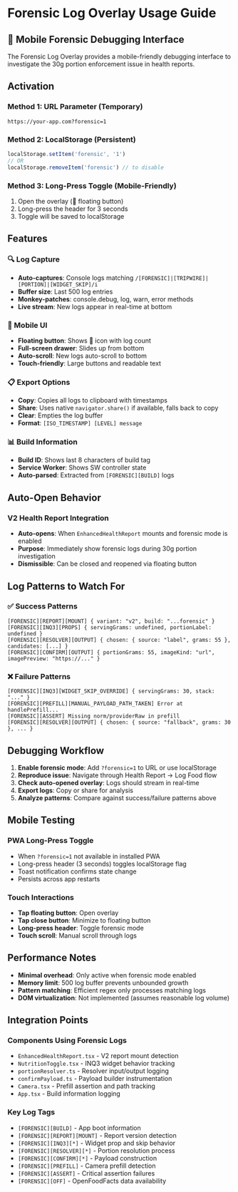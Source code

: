 # Forensic Log Overlay Usage Guide

## 🧪 Mobile Forensic Debugging Interface

The Forensic Log Overlay provides a mobile-friendly debugging interface to investigate the 30g portion enforcement issue in health reports.

## Activation

### Method 1: URL Parameter (Temporary)
```
https://your-app.com?forensic=1
```

### Method 2: LocalStorage (Persistent)
```javascript
localStorage.setItem('forensic', '1')
// OR
localStorage.removeItem('forensic') // to disable
```

### Method 3: Long-Press Toggle (Mobile-Friendly)
1. Open the overlay (🧪 floating button)
2. Long-press the header for 3 seconds
3. Toggle will be saved to localStorage

## Features

### 🔍 Log Capture
- **Auto-captures**: Console logs matching `/[FORENSIC]|[TRIPWIRE]|[PORTION]|[WIDGET_SKIP]/i`
- **Buffer size**: Last 500 log entries
- **Monkey-patches**: console.debug, log, warn, error methods
- **Live stream**: New logs appear in real-time at bottom

### 📱 Mobile UI
- **Floating button**: Shows 🧪 icon with log count
- **Full-screen drawer**: Slides up from bottom
- **Auto-scroll**: New logs auto-scroll to bottom
- **Touch-friendly**: Large buttons and readable text

### 📋 Export Options
- **Copy**: Copies all logs to clipboard with timestamps
- **Share**: Uses native `navigator.share()` if available, falls back to copy
- **Clear**: Empties the log buffer
- **Format**: `[ISO_TIMESTAMP] [LEVEL] message`

### 📊 Build Information
- **Build ID**: Shows last 8 characters of build tag
- **Service Worker**: Shows SW controller state
- **Auto-parsed**: Extracted from `[FORENSIC][BUILD]` logs

## Auto-Open Behavior

### V2 Health Report Integration
- **Auto-opens**: When `EnhancedHealthReport` mounts and forensic mode is enabled
- **Purpose**: Immediately show forensic logs during 30g portion investigation
- **Dismissible**: Can be closed and reopened via floating button

## Log Patterns to Watch For

### ✅ Success Patterns
```
[FORENSIC][REPORT][MOUNT] { variant: "v2", build: "...forensic" }
[FORENSIC][INQ3][PROPS] { servingGrams: undefined, portionLabel: undefined }
[FORENSIC][RESOLVER][OUTPUT] { chosen: { source: "label", grams: 55 }, candidates: [...] }
[FORENSIC][CONFIRM][OUTPUT] { portionGrams: 55, imageKind: "url", imagePreview: "https://..." }
```

### ❌ Failure Patterns
```
[FORENSIC][INQ3][WIDGET_SKIP_OVERRIDE] { servingGrams: 30, stack: "..." }
[FORENSIC][PREFILL][MANUAL_PAYLOAD_PATH_TAKEN] Error at handlePrefill...
[FORENSIC][ASSERT] Missing norm/providerRaw in prefill
[FORENSIC][RESOLVER][OUTPUT] { chosen: { source: "fallback", grams: 30 }, ... }
```

## Debugging Workflow

1. **Enable forensic mode**: Add `?forensic=1` to URL or use localStorage
2. **Reproduce issue**: Navigate through Health Report → Log Food flow
3. **Check auto-opened overlay**: Logs should stream in real-time
4. **Export logs**: Copy or share for analysis
5. **Analyze patterns**: Compare against success/failure patterns above

## Mobile Testing

### PWA Long-Press Toggle
- When `?forensic=1` not available in installed PWA
- Long-press header (3 seconds) toggles localStorage flag
- Toast notification confirms state change
- Persists across app restarts

### Touch Interactions
- **Tap floating button**: Open overlay
- **Tap close button**: Minimize to floating button
- **Long-press header**: Toggle forensic mode
- **Touch scroll**: Manual scroll through logs

## Performance Notes

- **Minimal overhead**: Only active when forensic mode enabled
- **Memory limit**: 500 log buffer prevents unbounded growth
- **Pattern matching**: Efficient regex only processes matching logs
- **DOM virtualization**: Not implemented (assumes reasonable log volume)

## Integration Points

### Components Using Forensic Logs
- `EnhancedHealthReport.tsx` - V2 report mount detection
- `NutritionToggle.tsx` - INQ3 widget behavior tracking
- `portionResolver.ts` - Resolver input/output logging
- `confirmPayload.ts` - Payload builder instrumentation
- `Camera.tsx` - Prefill assertion and path tracking
- `App.tsx` - Build information logging

### Key Log Tags
- `[FORENSIC][BUILD]` - App boot information
- `[FORENSIC][REPORT][MOUNT]` - Report version detection  
- `[FORENSIC][INQ3][*]` - Widget prop and skip behavior
- `[FORENSIC][RESOLVER][*]` - Portion resolution process
- `[FORENSIC][CONFIRM][*]` - Payload construction
- `[FORENSIC][PREFILL]` - Camera prefill detection
- `[FORENSIC][ASSERT]` - Critical assertion failures
- `[FORENSIC][OFF]` - OpenFoodFacts data availability
